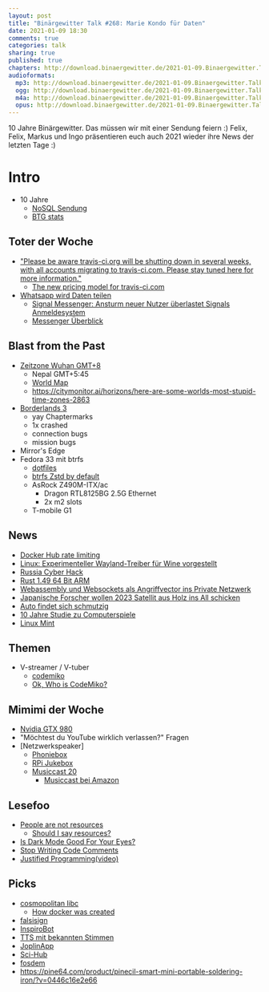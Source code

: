 ```yaml
---
layout: post
title: "Binärgewitter Talk #268: Marie Kondo für Daten"
date: 2021-01-09 18:30
comments: true
categories: talk
sharing: true
published: true
chapters: http://download.binaergewitter.de/2021-01-09.Binaergewitter.Talk.268.chapters.txt
audioformats:
  mp3: http://download.binaergewitter.de/2021-01-09.Binaergewitter.Talk.268.mp3
  ogg: http://download.binaergewitter.de/2021-01-09.Binaergewitter.Talk.268.ogg
  m4a: http://download.binaergewitter.de/2021-01-09.Binaergewitter.Talk.268.m4a
  opus: http://download.binaergewitter.de/2021-01-09.Binaergewitter.Talk.268.opus
---
```

10 Jahre Binärgewitter. Das müssen wir mit einer Sendung feiern :)
Felix, Felix, Markus und Ingo präsentieren euch auch 2021 wieder ihre News der letzten Tage :)

# Intro

- 10 Jahre
  * [NoSQL Sendung](http://blog.binaergewitter.de/2011/01/09/binaergewitter-number-1-nosql/ )
  * [BTG stats]( https://github.com/Binaergewitter/stats )

## Toter der Woche

- ["Please be aware travis-ci.org will be shutting down in several weeks, with all accounts migrating to travis-ci.com. Please stay tuned here for more information."]( https://docs.travis-ci.com/user/migrate/open-source-repository-migration )
  * [The new pricing model for travis-ci.com](https://blog.travis-ci.com/2020-11-02-travis-ci-new-billing)
- [Whatsapp wird Daten teilen]( https://www.heise.de/news/WhatsApp-aendert-Nutzungsbedingungen-Daten-werden-mit-Facebook-geteilt-5005893.html )
  * [Signal Messenger: Ansturm neuer Nutzer überlastet Signals Anmeldesystem](https://www.heise.de/news/Signal-Messenger-Ansturm-neuer-Nutzer-ueberlastet-Signals-Anmeldesystem-5018215.html)
  * [Messenger Überblick]( https://wiki.piratenpartei.de/Sichere_Messenger )

## Blast from the Past

- [Zeitzone Wuhan GMT+8]( http://blog.binaergewitter.de/2020/12/30/binaergewitter-talk-number-267-rss-abo-auf-sterben/#isso-1852 )
  * Nepal GMT+5:45
  * [World Map]( https://upload.wikimedia.org/wikipedia/commons/8/88/World_Time_Zones_Map.png )
  * https://citymonitor.ai/horizons/here-are-some-worlds-most-stupid-time-zones-2863
- [Borderlands 3]( http://blog.binaergewitter.de/2020/04/18/binaergewitter-talk-number-252-kannste-so-sagen/ )
  * yay Chaptermarks
  * 1x crashed
  * connection bugs
  * mission bugs
- Mirror's Edge
- Fedora 33 mit btrfs
  * [dotfiles]( https://github.com/fliiiix/dotfiles )
  * [btrfs Zstd by default](https://www.phoronix.com/scan.php?page=news_item&px=Fedora-34-Btrfs-Zstd-Default )
  * AsRock Z490M-ITX/ac
    - Dragon RTL8125BG 2.5G Ethernet
    - 2x m2 slots
  * T-mobile G1

## News

- [Docker Hub rate limiting]( https://www.docker.com/blog/what-you-need-to-know-about-upcoming-docker-hub-rate-limiting/ )
- [Linux: Experimenteller Wayland-Treiber für Wine vorgestellt](https://www.heise.de/news/Linux-Experimenteller-Wayland-Treiber-fuer-Wine-vorgestellt-4995698.html)
- [Russia Cyber Hack]( https://www.nytimes.com/2021/01/06/us/politics/russia-cyber-hack.html )
- [Rust 1.49 64 Bit ARM]( https://www.heise.de/news/Rust-1-49-0-hebt-Linux-64-Bit-ARM-auf-hoechste-Support-Stufe-5002855.html )
- [Webassembly und Websockets als Angriffvector ins Private Netzwerk ]( https://www.heise.de/news/l-f-Security-Albtraum-SMB-im-Browser-5005070.html )
- [Japanische Forscher wollen 2023 Satellit aus Holz ins All schicken]( https://www.heise.de/news/Japanische-Forscher-wollen-2023-Satellit-aus-Holz-ins-All-schicken-5002208.html )
- [Auto findet sich schmutzig]( https://www.heise.de/news/Patentantrag-Auto-findet-sich-schmutzig-und-faehrt-in-die-Waschstrasse-5003427.html )
- [10 Jahre Studie zu Computerspiele](https://www.heise.de/news/10-Jahres-Studie-Gewalthaltige-Computerspiele-machen-nicht-aggressiver-5001938.html )
- [Linux Mint](https://www.heise.de/news/Linux-Mint-20-1-Cinnamon-4-8-Desktop-und-Detailverbesserungen-5018286.html )

## Themen
- V-streamer / V-tuber
  * [codemiko]( https://www.twitch.tv/codemiko )
  * [Ok, Who is CodeMiko?]( https://www.youtube.com/watch?v=CsQjxEd-gsw )

## Mimimi der Woche
- [Nvidia GTX 980](https://www.if-not-true-then-false.com/2015/fedora-nvidia-guide/)
- "Möchtest du YouTube wirklich verlassen?" Fragen
- [Netzwerkspeaker]
  * [Phoniebox](http://phoniebox.de/ )
  * [RPi Jukebox](https://github.com/MiczFlor/RPi-Jukebox-RFID )
  * [Musiccast 20](https://de.yamaha.com/de/products/audio_visual/desktop_audio/musiccast_20/index.html )
     - [Musiccast bei Amazon](https://amzn.to/2L7NIY9)

## Lesefoo
- [People are not resources]( https://vshn.ch/en/blog/people-are-not-resources/ )
  * [Should I say resources?](https://twitter.com/ewebber/status/979374038144421894 )
- [Is Dark Mode Good For Your Eyes?]( https://kevq.uk/is-dark-mode-such-a-good-idea/ )
- [Stop Writing Code Comments]( https://blog.usejournal.com/stop-writing-code-comments-28fef5272752 )
- [Justified Programming(video)]( https://www.youtube.com/watch?v=OrQ9swvm_VA )

## Picks
- [cosmopolitan libc]( https://justine.lol/cosmopolitan/index.html )
  * [How docker was created]( https://i.imgur.com/3eTKEZp.jpg )
- [falsisign](https://gitlab.com/edouardklein/falsisign)
- [InspiroBot]( https://inspirobot.me/ )
- [TTS mit bekannten Stimmen]( https://15.ai )
- [JoplinApp](https://joplinapp.org/ )
- [Sci-Hub]( https://twitter.com/NathOnSecurity/status/1347554046635364354 )
- [fosdem]( https://fosdem.org/2021/ )
- https://pine64.com/product/pinecil-smart-mini-portable-soldering-iron/?v=0446c16e2e66
